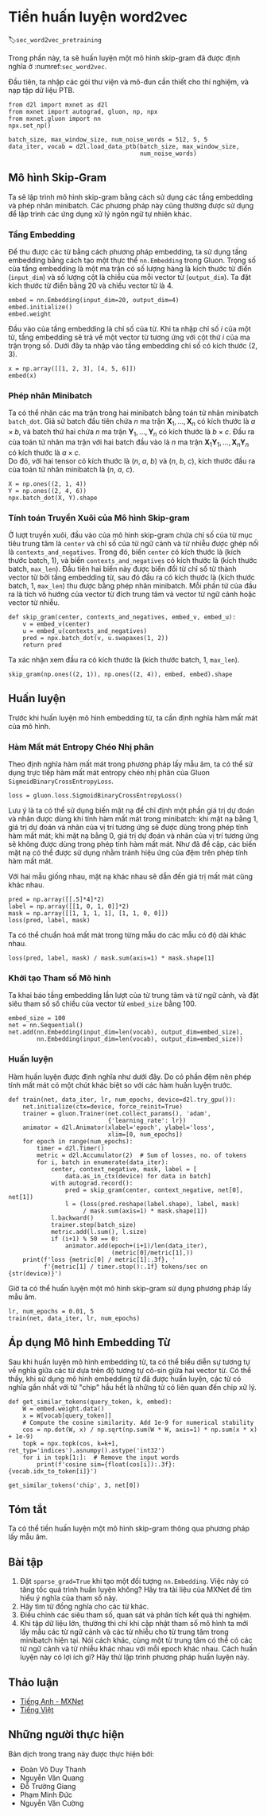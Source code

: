 <!-- ===================== Bắt đầu dịch Phần 1 ==================== -->
<!-- ========================================= REVISE PHẦN 1 - BẮT ĐẦU =================================== -->

<!--
# Pretraining word2vec
-->

# Tiền huấn luyện word2vec
:label:`sec_word2vec_pretraining`


<!--
In this section, we will train a skip-gram model defined in:numref:`sec_word2vec`.
-->

Trong phần này, ta sẽ huấn luyện một mô hình skip-gram đã được định nghĩa ở :numref:`sec_word2vec`.


<!--
First, import the packages and modules required for the experiment, and load the PTB dataset.
-->

Đầu tiên, ta nhập các gói thư viện và mô-đun cần thiết cho thí nghiệm, và nạp tập dữ liệu PTB. 


```{.python .input  n=1}
from d2l import mxnet as d2l
from mxnet import autograd, gluon, np, npx
from mxnet.gluon import nn
npx.set_np()

batch_size, max_window_size, num_noise_words = 512, 5, 5
data_iter, vocab = d2l.load_data_ptb(batch_size, max_window_size,
                                     num_noise_words)
```


<!--
## The Skip-Gram Model
-->

## Mô hình Skip-Gram


<!--
We will implement the skip-gram model by using embedding layers and minibatch multiplication.
These methods are also often used to implement other natural language processing applications.
-->

Ta sẽ lập trình mô hình skip-gram bằng cách sử dụng các tầng embedding và phép nhân minibatch.
Các phương pháp này cũng thường được sử dụng để lập trình các ứng dụng xử lý ngôn ngữ tự nhiên khác.


<!--
### Embedding Layer
-->

### Tầng Embedding


<!--
The layer in which the obtained word is embedded is called the embedding layer, which can be obtained by creating an `nn.Embedding` instance in Gluon.
The weight of the embedding layer is a matrix whose number of rows is the dictionary size (`input_dim`) and whose number of columns is the dimension of each word vector (`output_dim`).
We set the dictionary size to $20$ and the word vector dimension to $4$.
-->

Để thu được các từ bằng cách phương pháp embedding, ta sử dụng tầng embedding bằng cách tạo một thực thể `nn.Embedding` trong Gluon.
Trọng số của tầng embedding là một ma trận có số lượng hàng là kích thước từ điển (`input_dim`) và số lượng cột là chiều của mỗi vector từ (`output_dim`).
Ta đặt kích thước từ điển bằng $20$ và chiều vector từ là $4$.


```{.python .input  n=15}
embed = nn.Embedding(input_dim=20, output_dim=4)
embed.initialize()
embed.weight
```


<!--
The input of the embedding layer is the index of the word.
When we enter the index $i$ of a word, the embedding layer returns the $i^\mathrm{th}$ row of the weight matrix as its word vector.
Below we enter an index of shape ($2$, $3$) into the embedding layer.
Because the dimension of the word vector is 4, we obtain a word vector of shape ($2$, $3$, $4$).
-->

Đầu vào của tầng embedding là chỉ số của từ.
Khi ta nhập chỉ số $i$ của một từ, tầng embedding sẽ trả về một vector từ tương ứng với cột thứ $i$ của ma trận trọng số.
Dưới đây ta nhập vào tầng embedding chỉ số có kích thước ($2$, $3$).


```{.python .input  n=16}
x = np.array([[1, 2, 3], [4, 5, 6]])
embed(x)
```

<!-- ===================== Kết thúc dịch Phần 1 ===================== -->

<!-- ===================== Bắt đầu dịch Phần 2 ===================== -->

<!--
### Minibatch Multiplication
-->

### Phép nhân Minibatch


<!--
We can multiply the matrices in two minibatches one by one, by the minibatch multiplication operation `batch_dot`.
Suppose the first batch contains $n$ matrices $\mathbf{X}_1, \ldots, \mathbf{X}_n$ with a shape of $a\times b$, 
and the second batch contains $n$ matrices $\mathbf{Y}_1, \ldots, \mathbf{Y}_n$ with a shape of $b\times c$.
The output of matrix multiplication on these two batches are $n$ matrices $\mathbf{X}_1\mathbf{Y}_1, \ldots, \mathbf{X}_n\mathbf{Y}_n$ with a shape of $a\times c$.
Therefore, given two tensors of shape ($n$, $a$, $b$) and ($n$, $b$, $c$), the shape of the minibatch multiplication output is ($n$, $a$, $c$).
-->

Ta có thể nhân các ma trận trong hai minibatch bằng toán tử nhân minibatch `batch_dot`.
Giả sử batch đầu tiên chứa $n$ ma trận $\mathbf{X}_1, \ldots, \mathbf{X}_n$ có kích thước là $a\times b$, 
và batch thứ hai chứa $n$ ma trận $\mathbf{Y}_1, \ldots, \mathbf{Y}_n$ có kích thước là $b\times c$.
Đầu ra của toán tử nhân ma trận với hai batch đầu vào là $n$ ma trận $\mathbf{X}_1\mathbf{Y}_1, \ldots, \mathbf{X}_n\mathbf{Y}_n$ có kích thước là $a\times c$.   
Do đó, với hai tensor có kích thước là ($n$, $a$, $b$) và ($n$, $b$, $c$), kích thước đầu ra của toán tử nhân minibatch là ($n$, $a$, $c$).


```{.python .input  n=17}
X = np.ones((2, 1, 4))
Y = np.ones((2, 4, 6))
npx.batch_dot(X, Y).shape
```


<!--
### Skip-gram Model Forward Calculation
-->

### Tính toán Truyền Xuôi của Mô hình Skip-gram 


<!--
In forward calculation, the input of the skip-gram model contains the central target word index `center`
and the concatenated context and noise word index `contexts_and_negatives`.
In which, the `center` variable has the shape (batch size, 1),
while the `contexts_and_negatives` variable has the shape (batch size, `max_len`).
These two variables are first transformed from word indexes to word vectors by the word embedding layer, 
and then the output of shape (batch size, 1, `max_len`) is obtained by minibatch multiplication.
Each element in the output is the inner product of the central target word vector and the context word vector or noise word vector.
-->

Ở lượt truyền xuôi, đầu vào của mô hình skip-gram chứa chỉ số của từ mục tiêu trung tâm là `center`
và chỉ số của từ ngữ cảnh và từ nhiễu được ghép nối là `contexts_and_negatives`.
Trong đó, biến `center` có kích thước là (kích thước batch, 1),
và biến `contexts_and_negatives` có kích thước là (kích thước batch, `max_len`).
Đầu tiên hai biến này được biến đổi từ chỉ số từ thành vector từ bởi tầng embedding từ, sau đó đầu ra có kích thước là (kích thước batch, 1, `max_len`) thu được bằng phép nhân minibatch.
Mỗi phần tử của đầu ra là tích vô hướng của vector từ đích trung tâm và vector từ ngữ cảnh hoặc vector từ nhiễu.


```{.python .input  n=18}
def skip_gram(center, contexts_and_negatives, embed_v, embed_u):
    v = embed_v(center)
    u = embed_u(contexts_and_negatives)
    pred = npx.batch_dot(v, u.swapaxes(1, 2))
    return pred
```


<!--
Verify that the output shape should be (batch size, 1, `max_len`).
-->

Ta xác nhận xem đầu ra có kích thước là (kích thước batch, 1, `max_len`).


```{.python .input}
skip_gram(np.ones((2, 1)), np.ones((2, 4)), embed, embed).shape
```


<!--
## Training
-->

## Huấn luyện


<!--
Before training the word embedding model, we need to define the loss function of the model.
-->

Trước khi huấn luyện mô hình embedding từ, ta cần định nghĩa hàm mất mát của mô hình.

<!-- ===================== Kết thúc dịch Phần 2 ===================== -->

<!-- ===================== Bắt đầu dịch Phần 3 ===================== -->

<!-- ========================================= REVISE PHẦN 1 - KẾT THÚC ===================================-->

<!-- ========================================= REVISE PHẦN 2 - BẮT ĐẦU ===================================-->

<!--
### Binary Cross Entropy Loss Function
-->

### Hàm Mất mát Entropy Chéo Nhị phân


<!--
According to the definition of the loss function in negative sampling, we can directly use Gluon's binary cross-entropy loss function `SigmoidBinaryCrossEntropyLoss`.
-->

Theo định nghĩa hàm mất mát trong phương pháp lấy mẫu âm, ta có thể sử dụng trực tiếp hàm mất mát entropy chéo nhị phân của Gluon `SigmoidBinaryCrossEntropyLoss`.


```{.python .input  n=19}
loss = gluon.loss.SigmoidBinaryCrossEntropyLoss()
```


<!--
It is worth mentioning that we can use the mask variable to specify the partial predicted value and label that participate in loss function calculation in the minibatch: 
when the mask is 1, the predicted value and label of the corresponding position will participate in the calculation of the loss function; 
When the mask is 0, the predicted value and label of the corresponding position do not participate in the calculation of the loss function.
As we mentioned earlier, mask variables can be used to avoid the effect of padding on loss function calculations.
-->

Lưu ý là ta có thể sử dụng biến mặt nạ để chỉ định một phần giá trị dự đoán và nhãn được dùng khi tính hàm mất mát trong minibatch:
khi mặt nạ bằng 1, giá trị dự đoán và nhãn của vị trí tương ứng sẽ được dùng trong phép tính hàm mất mát;
khi mặt nạ bằng 0, giá trị dự đoán và nhãn của vị trí tương ứng sẽ không được dùng trong phép tính hàm mất mát.
Như đã đề cập, các biến mặt nạ có thể được sử dụng nhằm tránh hiệu ứng của đệm trên phép tính hàm mất mát.


<!--
Given two identical examples, different masks lead to different loss values.
-->

Với hai mẫu giống nhau, mặt nạ khác nhau sẽ dẫn đến giá trị mất mát cũng khác nhau.


```{.python .input}
pred = np.array([[.5]*4]*2)
label = np.array([[1, 0, 1, 0]]*2)
mask = np.array([[1, 1, 1, 1], [1, 1, 0, 0]])
loss(pred, label, mask)
```


<!--
We can normalize the loss in each example due to various lengths in each example.
-->

Ta có thể chuẩn hoá mất mát trong từng mẫu do các mẫu có độ dài khác nhau.


```{.python .input}
loss(pred, label, mask) / mask.sum(axis=1) * mask.shape[1]
```


<!--
### Initializing Model Parameters
-->

### Khởi tạo Tham số Mô hình


<!--
We construct the embedding layers of the central and context words, respectively, and set the hyperparameter word vector dimension `embed_size` to 100.
-->

Ta khai báo tầng embedding lần lượt của từ trung tâm và từ ngữ cảnh, và đặt siêu tham số số chiều của vector từ `embed_size` bằng 100.


```{.python .input  n=20}
embed_size = 100
net = nn.Sequential()
net.add(nn.Embedding(input_dim=len(vocab), output_dim=embed_size),
        nn.Embedding(input_dim=len(vocab), output_dim=embed_size))
```

<!-- ===================== Kết thúc dịch Phần 3 ===================== -->

<!-- ===================== Bắt đầu dịch Phần 4 ===================== -->

<!--
### Training
-->

### Huấn luyện


<!--
The training function is defined below.
Because of the existence of padding, the calculation of the loss function is slightly different compared to the previous training functions.
-->

Hàm huấn luyện được định nghĩa như dưới đây.
Do có phần đệm nên phép tính mất mát có một chút khác biệt so với các hàm huấn luyện trước.


```{.python .input  n=21}
def train(net, data_iter, lr, num_epochs, device=d2l.try_gpu()):
    net.initialize(ctx=device, force_reinit=True)
    trainer = gluon.Trainer(net.collect_params(), 'adam',
                            {'learning_rate': lr})
    animator = d2l.Animator(xlabel='epoch', ylabel='loss',
                            xlim=[0, num_epochs])
    for epoch in range(num_epochs):
        timer = d2l.Timer()
        metric = d2l.Accumulator(2)  # Sum of losses, no. of tokens
        for i, batch in enumerate(data_iter):
            center, context_negative, mask, label = [
                data.as_in_ctx(device) for data in batch]
            with autograd.record():
                pred = skip_gram(center, context_negative, net[0], net[1])
                l = (loss(pred.reshape(label.shape), label, mask)
                     / mask.sum(axis=1) * mask.shape[1])
            l.backward()
            trainer.step(batch_size)
            metric.add(l.sum(), l.size)
            if (i+1) % 50 == 0:
                animator.add(epoch+(i+1)/len(data_iter),
                             (metric[0]/metric[1],))
    print(f'loss {metric[0] / metric[1]:.3f}, '
          f'{metric[1] / timer.stop():.1f} tokens/sec on {str(device)}')
```


<!--
Now, we can train a skip-gram model using negative sampling.
-->

Giờ ta có thể huấn luyện một mô hình skip-gram sử dụng phương pháp lấy mẫu âm.


```{.python .input  n=22}
lr, num_epochs = 0.01, 5
train(net, data_iter, lr, num_epochs)
```


<!--
## Applying the Word Embedding Model
-->

## Áp dụng Mô hình Embedding Từ


<!--
After training the word embedding model, we can represent similarity in meaning between words based on the cosine similarity of two word vectors.
As we can see, when using the trained word embedding model, the words closest in meaning to the word "chip" are mostly related to chips.
-->

Sau khi huấn luyện mô hình embedding từ, ta có thể biểu diễn sự tương tự về nghĩa giữa các từ dựa trên độ tương tự cô-sin giữa hai vector từ.
Có thể thấy, khi sử dụng mô hình embedding từ đã được huấn luyện, các từ có nghĩa gần nhất với từ "chip" hầu hết là những từ có liên quan đến chip xử lý.


```{.python .input  n=23}
def get_similar_tokens(query_token, k, embed):
    W = embed.weight.data()
    x = W[vocab[query_token]]
    # Compute the cosine similarity. Add 1e-9 for numerical stability
    cos = np.dot(W, x) / np.sqrt(np.sum(W * W, axis=1) * np.sum(x * x) + 1e-9)
    topk = npx.topk(cos, k=k+1, ret_typ='indices').asnumpy().astype('int32')
    for i in topk[1:]:  # Remove the input words
        print(f'cosine sim={float(cos[i]):.3f}: {vocab.idx_to_token[i]}')

get_similar_tokens('chip', 3, net[0])
```


## Tóm tắt

<!--
We can pretrain a skip-gram model through negative sampling.
-->

Ta có thể tiền huấn luyện một mô hình skip-gram thông qua phương pháp lấy mẫu âm.


## Bài tập


<!--
1. Set `sparse_grad=True` when creating an instance of `nn.Embedding`.
Does it accelerate training? Look up MXNet documentation to learn the meaning of this argument.
2. Try to find synonyms for other words.
3. Tune the hyperparameters and observe and analyze the experimental results.
4. When the dataset is large, we usually sample the context words and the noise words for the central target word in the current minibatch only when updating the model parameters.
In other words, the same central target word may have different context words or noise words in different epochs.
What are the benefits of this sort of training? Try to implement this training method.
-->

1. Đặt `sparse_grad=True` khi tạo một đối tượng `nn.Embedding`.
Việc này có tăng tốc quá trình huấn luyện không? Hãy tra tài liệu của MXNet để tìm hiểu ý nghĩa của tham số này.
2. Hãy tìm từ đồng nghĩa cho các từ khác.
3. Điều chỉnh các siêu tham số, quan sát và phân tích kết quả thí nghiệm.
4. Khi tập dữ liệu lớn, thường thì chỉ khi cập nhật tham số mô hình ta mới lấy mẫu các từ ngữ cảnh và các từ nhiễu cho từ trung tâm trong minibatch hiện tại.
Nói cách khác, cùng một từ trung tâm có thể có các từ ngữ cảnh và từ nhiễu khác nhau với mỗi epoch khác nhau.
Cách huấn luyện này có lợi ích gì? Hãy thử lập trình phương pháp huấn luyện này.


<!-- ===================== Kết thúc dịch Phần 4 ===================== -->
<!-- ========================================= REVISE PHẦN 2 - KẾT THÚC ===================================-->


## Thảo luận
* [Tiếng Anh - MXNet](https://discuss.d2l.ai/t/384)
* [Tiếng Việt](https://forum.machinelearningcoban.com/c/d2l)


## Những người thực hiện
Bản dịch trong trang này được thực hiện bởi:
<!--
Tác giả của mỗi Pull Request điền tên mình và tên những người review mà bạn thấy
hữu ích vào từng phần tương ứng. Mỗi dòng một tên, bắt đầu bằng dấu `*`.
Tên đầy đủ của các reviewer có thể được tìm thấy tại https://github.com/aivivn/d2l-vn/blob/master/docs/contributors_info.md
-->

* Đoàn Võ Duy Thanh
* Nguyễn Văn Quang
* Đỗ Trường Giang
* Phạm Minh Đức
* Nguyễn Văn Cường
